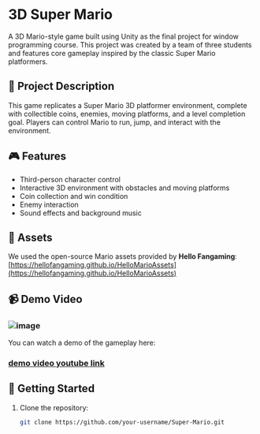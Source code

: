 # 3D Super Mario

A 3D Mario-style game built using Unity as the final project for window programming course. This project was created by a team of three students and features core gameplay inspired by the classic Super Mario platformers.

## 🔧 Project Description

This game replicates a Super Mario 3D platformer environment, complete with collectible coins, enemies, moving platforms, and a level completion goal. Players can control Mario to run, jump, and interact with the environment.

## 🎮 Features

- Third-person character control  
- Interactive 3D environment with obstacles and moving platforms  
- Coin collection and win condition  
- Enemy interaction 
- Sound effects and background music  


## 🎨 Assets

We used the open-source Mario assets provided by **Hello Fangaming**:  
[https://hellofangaming.github.io/HelloMarioAssets](https://hellofangaming.github.io/HelloMarioAssets)


## 📹 Demo Video

### ![image](https://github.com/timchen1015/Super-Mario/blob/main/mario%20final%20demo.gif)
You can watch a demo of the gameplay here:  
### [demo video youtube link](https://youtu.be/j6_edpo7kdA)

## 🚀 Getting Started

1. Clone the repository:
   ```bash
   git clone https://github.com/your-username/Super-Mario.git
